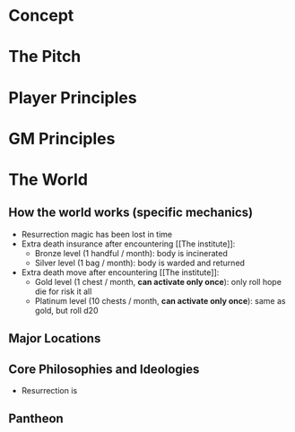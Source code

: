 # Concept
# The Pitch
# Player Principles
# GM Principles
# The World
## How the world works (specific mechanics)
- Resurrection magic has been lost in time
- Extra death insurance after encountering [[The institute]]:
	- Bronze level (1 handful / month): body is incinerated
	- Silver level (1 bag / month): body is warded and returned
- Extra death move after encountering [[The institute]]:
	- Gold level (1 chest / month, **can activate only once**): only roll hope die for risk it all
	- Platinum level (10 chests / month, **can activate only once**): same as gold, but roll d20
## Major Locations


## Core Philosophies and Ideologies
- Resurrection is 
## Pantheon